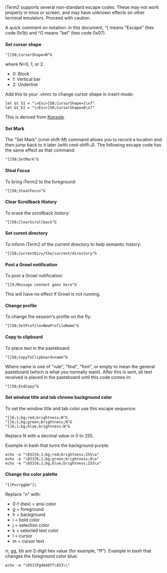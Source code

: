 iTerm2 supports several non-standard escape codes. These may not work properly in tmux or screen, and may have unknown effects on other terminal emulators. Proceed with caution.

A quick comment on notation: in this document, ^[ means "Escape" (hex code 0x1b) and ^G means "bel" (hex code 0x07).

#### Set cursor shape

    ^[]50;CursorShape=N^G

where N=0, 1, or 2.
<ul>
        <li>0: Block</li>
        <li>1: Vertical bar</li>
        <li>2: Underline</li>
</ul>
Add this to your .vimrc to change cursor shape in insert mode:

    let &t_SI = "\<Esc>]50;CursorShape=1\x7" 
    let &t_EI = "\<Esc>]50;CursorShape=0\x7"

This is derived from <a href="http://vim.wikia.com/wiki/Change_cursor_shape_in_different_modes">Konsole</a>.
#### Set Mark
The "Set Mark" (cmd-shift-M) command allows you to record a location and then jump back to it later (with cmd-shift-J). The following escape code has the same effect as that command:

    ^[]50;SetMark^G

#### Steal Focus
To bring iTerm2 to the foreground:

    ^[]50;StealFocus^G

#### Clear Scrollback History
To erase the scrollback history:

    ^[]50;ClearScrollback^G

#### Set curent directory
To inform iTerm2 of the current directory to help semantic history:

    ^[]50;CurrentDir=/the/current/directory^G

#### Post a Growl notification
To post a Growl notification:

    ^[]9;Message content goes here^G

This will have no effect if Growl is not running.

#### Change profile
To change the session's profile on the fly:

    ^[]50;SetProfile=NewProfileName^G

#### Copy to clipboard
To place text in the pasteboard:

    ^[]50;CopyToClipboard=name^G

Where name is one of "rule", "find", "font", or empty to mean the general pasteboard (which is what you normally want). After this is sent, all text received is placed in the pasteboard until this code comes in:

    ^[]50;EndCopy^G

#### Set window title and tab chrome background color
To set the window title and tab color use this escape sequence:

    ^[]6;1;bg;red;brightness;N^G 
    ^[]6;1;bg;green;brightness;N^G 
    ^[]6;1;bg;blue;brightness;N^G

Replace N with a decimal value in 0 to 255.

Example in bash that turns the background purple:

    echo -e "\033]6;1;bg;red;brightness;255\a" 
    echo -e "\033]6;1;bg;green;brightness;0\a" 
    echo -e "\033]6;1;bg;blue;brightness;255\a"

#### Change the color palette
    ^[]Pnrrggbb^[\
Replace "n" with:
<ul>
        <li>0-f (hex) = ansi color</li>
        <li>g = foreground</li>
        <li>h = background</li>
        <li>i = bold color</li>
        <li>j = selection color</li>
        <li>k = selected text color</li>
        <li>l = cursor</li>
        <li>m = cursor text</li>
</ul>
rr, gg, bb are 2-digit hex value (for example, "ff").
Example in bash that changes the foreground color blue:

    echo -e "\033]Pg4040ff\033\\"
